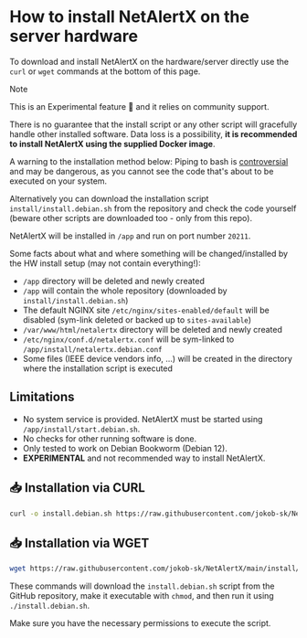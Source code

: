 # How to install NetAlertX on the server hardware

To download and install NetAlertX on the hardware/server directly use the `curl` or `wget` commands at the bottom of this page.

> [!NOTE]
> This is an Experimental feature 🧪 and it relies on community support.
>
> There is no guarantee that the install script or any other script will gracefully handle other installed software.
> Data loss is a possibility, **it is recommended to install NetAlertX using the supplied Docker image**.

A warning to the installation method below: Piping to bash is [controversial](https://pi-hole.net/2016/07/25/curling-and-piping-to-bash) and may
be dangerous, as you cannot see the code that's about to be executed on your system.

Alternatively you can download the installation script `install/install.debian.sh` from the repository and check the code yourself (beware other scripts are
downloaded too - only from this repo).

NetAlertX will be installed in `/app` and run on port number `20211`.

Some facts about what and where something will be changed/installed by the HW install setup (may not contain everything!):

- `/app` directory will be deleted and newly created
- `/app` will contain the whole repository (downloaded by `install/install.debian.sh`)
- The default NGINX site `/etc/nginx/sites-enabled/default` will be disabled (sym-link deleted or backed up to `sites-available`)
- `/var/www/html/netalertx` directory will be deleted and newly created
- `/etc/nginx/conf.d/netalertx.conf` will be sym-linked to `/app/install/netalertx.debian.conf`
- Some files (IEEE device vendors info, ...) will be created in the directory where the installation script is executed

## Limitations

- No system service is provided. NetAlertX must be started using `/app/install/start.debian.sh`.
- No checks for other running software is done.
- Only tested to work on Debian Bookworm (Debian 12).
- **EXPERIMENTAL** and not recommended way to install NetAlertX.

## 📥 Installation via CURL

```bash
curl -o install.debian.sh https://raw.githubusercontent.com/jokob-sk/NetAlertX/main/install/install.debian.sh && sudo chmod +x install.debian.sh && sudo ./install.debian.sh
```

## 📥 Installation via WGET

```bash
wget https://raw.githubusercontent.com/jokob-sk/NetAlertX/main/install/install.debian.sh -O install.debian.sh && sudo chmod +x install.debian.sh && sudo ./install.debian.sh
```

These commands will download the `install.debian.sh` script from the GitHub repository, make it executable with `chmod`, and then run it using `./install.debian.sh`.

Make sure you have the necessary permissions to execute the script.
